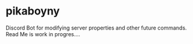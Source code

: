 # pikaboyny
Discord Bot for modifying server properties and other future commands.
Read Me is work in progres....
